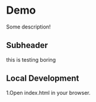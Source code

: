 # Demo

Some description!


## Subheader

this is testing boring

## Local Development

1.Open index.html in your browser.